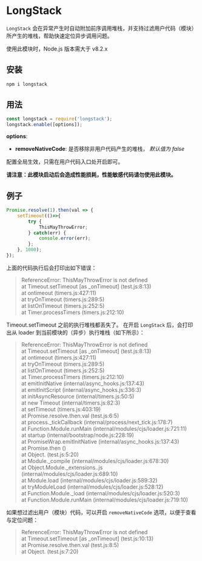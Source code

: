 # LongStack

`LongStack` 会在异常产生时自动附加前序调用堆栈，并支持过滤用户代码（模块）所产生的堆栈，帮助快速定位异步调用问题。

使用此模块时，Node.js 版本需大于 v8.2.x

## 安装

``` bash
npm i longstack
```

## 用法

``` js
const longstack = require('longstack');
longstack.enable([options]);
```
__options__:  
* __removeNativeCode__: 是否移除非用户代码产生的堆栈， *默认值为 false*    

配置全局生效，只需在用户代码入口处开启即可。

__请注意：此模块启动后会造成性能损耗，性能敏感代码请勿使用此模块。__

## 例子

``` js
Promise.resolve(1).then(val => {
    setTimeout(()=>{
        try {
            ThisMayThrowError;
        } catch(err) {
            console.error(err);
        };
    }, 1000);
});
```

上面的代码执行后会打印出如下错误：

> ReferenceError: ThisMayThrowError is not defined  
>    at Timeout.setTimeout [as \_onTimeout]  (test.js:8:13)  
>    at ontimeout (timers.js:427:11)  
>    at tryOnTimeout (timers.js:289:5)  
>    at listOnTimeout (timers.js:252:5)  
>    at Timer.processTimers (timers.js:212:10)  

Timeout.setTimeout 之前的执行堆栈都丢失了。
在开启 `LongStack` 后，会打印出从 loader 到当前模块的（异步）执行堆栈（如下所示）：

> ReferenceError: ThisMayThrowError is not defined  
>     at Timeout.setTimeout [as \_onTimeout] (test.js:8:13)  
>     at ontimeout (timers.js:427:11)  
>     at tryOnTimeout (timers.js:289:5)  
>     at listOnTimeout (timers.js:252:5)  
>     at Timer.processTimers (timers.js:212:10)  
>     at emitInitNative (internal/async_hooks.js:137:43)  
>     at emitInitScript (internal/async_hooks.js:336:3)  
>     at initAsyncResource (internal/timers.js:50:5)  
>     at new Timeout (internal/timers.js:82:3)  
>     at setTimeout (timers.js:403:19)  
>     at Promise.resolve.then.val (test.js:6:5)  
>     at process._tickCallback (internal/process/next_tick.js:178:7)  
>     at Function.Module.runMain (internal/modules/cjs/loader.js:721:11)  
>     at startup (internal/bootstrap/node.js:228:19)  
>     at PromiseWrap.emitInitNative (internal/async_hooks.js:137:43)  
>     at Promise.then (<anonymous>)  
>     at Object.<anonymous> (test.js:5:20)  
>     at Module._compile (internal/modules/cjs/loader.js:678:30)  
>     at Object.Module._extensions..js (internal/modules/cjs/loader.js:689:10)  
>     at Module.load (internal/modules/cjs/loader.js:589:32)  
>     at tryModuleLoad (internal/modules/cjs/loader.js:528:12)  
>     at Function.Module._load (internal/modules/cjs/loader.js:520:3)  
>     at Function.Module.runMain (internal/modules/cjs/loader.js:719:10)  

如果想过滤出用户（模块）代码，可以开启 `removeNativeCode` 选项，以便于查看与定位问题：

> ReferenceError: ThisMayThrowError is not defined  
>     at Timeout.setTimeout [as \_onTimeout] (test.js:10:13)  
>     at Promise.resolve.then.val (test.js:8:5)  
>     at Object.<anonymous> (test.js:7:20)  

